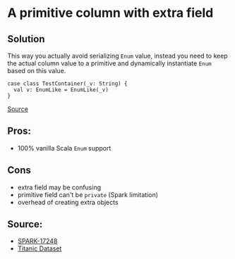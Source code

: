 # A primitive column with extra field

## Solution

This way you actually avoid serializing `Enum` value, instead
you need to keep the actual column value to a primitive and dynamically 
instantiate `Enum` based on this value. 

```
case class TestContainer(_v: String) {
  val v: EnumLike = EnumLike(_v)
}
```

[Source](src/test/scala/com/github/atais/ExtraFieldSpec.scala) 

## Pros:
 - 100% vanilla Scala `Enum` support
 
## Cons
 - extra field may be confusing
 - primitive field can't be `private` (Spark limitation)
 - overhead of creating extra objects

## Source: 
 - [SPARK-17248](https://issues.apache.org/jira/browse/SPARK-17248)
 - [Titanic Dataset](https://github.com/dongjinleekr/spark-dataset/blob/master/src/main/scala/com/github/dongjinleekr/spark/dataset/Titanic.scala)

